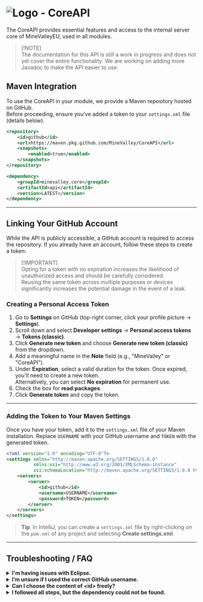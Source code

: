 # ![Logo](https://cdn.minevalley.eu/branding/logo_64px_cropped.png) - CoreAPI

The CoreAPI provides essential features and access to the internal server core of MineValleyEU, used in all modules.

> [!NOTE]\
> The documentation for this API is still a work in progress and does not yet cover the entire functionality. We are working on adding more Javadoc to make the API easier to use.

## Maven Integration

To use the CoreAPI in your module, we provide a Maven repository hosted on GitHub.  
Before proceeding, ensure you’ve added a token to your `settings.xml` file (details below).

```xml
<repository>
    <id>github</id>
    <url>https://maven.pkg.github.com/MineValley/CoreAPI</url>
    <snapshots>
        <enabled>true</enabled>
    </snapshots>
</repository>
```

```xml
<dependency>
    <groupId>minevalley.core</groupId>
    <artifactId>api</artifactId>
    <version>LATEST</version>
</dependency>
```

---

## Linking Your GitHub Account

While the API is publicly accessible, a GitHub account is required to access the repository. If you already have an account, follow these steps to create a token:


> [!IMPORTANT]\
> Opting for a token with no expiration increases the likelihood of unauthorized access and should be carefully considered.\
> Reusing the same token across multiple purposes or devices significantly increases the potential damage in the event of a leak.

### Creating a Personal Access Token

1. Go to **Settings** on GitHub (top-right corner, click your profile picture → **Settings**).
2. Scroll down and select **Developer settings** → **Personal access tokens** → **Tokens (classic)**.
3. Click **Generate new token** and choose **Generate new token (classic)** from the dropdown.
4. Add a meaningful name in the **Note** field (e.g., "MineValley" or "CoreAPI").
5. Under **Expiration**, select a valid duration for the token. Once expired, you'll need to create a new token.  
   Alternatively, you can select **No expiration** for permanent use.
6. Check the box for **read:packages**.
7. Click **Generate token** and copy the token.

---

### Adding the Token to Your Maven Settings

Once you have your token, add it to the `settings.xml` file of your Maven installation. Replace `USERNAME` with your GitHub username and `TOKEN` with the generated token.
```xml
<?xml version="1.0" encoding="UTF-8"?>
<settings xmlns="http://maven.apache.org/SETTINGS/1.0.0"
          xmlns:xsi="http://www.w3.org/2001/XMLSchema-instance"
          xsi:schemaLocation="http://maven.apache.org/SETTINGS/1.0.0 http://maven.apache.org/xsd/settings-1.0.0.xsd">
    <servers>
        <server>
            <id>github</id>
            <username>USERNAME</username>
            <password>TOKEN</password>
        </server>
    </servers>
</settings>
```
> **Tip**: In IntelliJ, you can create a `settings.xml` file by right-clicking on the `pom.xml` of any project and selecting **Create settings.xml**.

---

## Troubleshooting / FAQ

<details>
<summary><strong>I'm having issues with Eclipse.</strong></summary>
Consider switching to IntelliJ for better compatibility.
</details>

<details>
<summary><strong>I’m unsure if I used the correct GitHub username.</strong></summary>
You can find your GitHub username on your profile page. If in doubt, try logging in with your username. If it works, it’s correct.
</details>

<details>
<summary><strong>Can I choose the content of &lt;id&gt; freely?</strong></summary>
Yes, the content of `&lt;id&gt;` in both the `settings.xml` and `pom.xml` files can be freely chosen.
</details>

<details>
<summary><strong>I followed all steps, but the dependency could not be found.</strong></summary>
1. Click **Maven** in the right-hand sidebar.  
2. Press the **Reload All Maven Projects** button (top-left).  
3. If the problem persists, go to **File** → **Invalidate Caches ...** → **Invalidate and Restart**.
</details>

